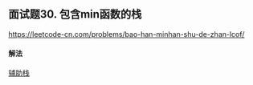 ## 面试题30. 包含min函数的栈

https://leetcode-cn.com/problems/bao-han-minhan-shu-de-zhan-lcof/


#### 解法  

[辅助栈](_1.py)

